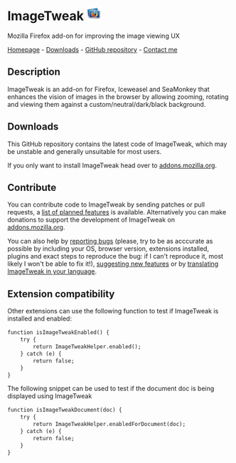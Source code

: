 # ImageTweak ![ImageTweak icon](http://github.com/CAFxX/ImageTweak/raw/master/skin/imagetweak32.png)
Mozilla Firefox add-on for improving the image viewing UX 

[Homepage](http://cafxx.strayorange.com/ImageTweak) - 
[Downloads](https://addons.mozilla.org/en-US/firefox/addon/3683) - 
[GitHub repository](http://github.com/CAFxX/ImageTweak) - 
[Contact me](mailto:imagetweak@cafxx.strayorange.com)

## Description
ImageTweak is an add-on for Firefox, Iceweasel and SeaMonkey that enhances the vision of images in the browser by allowing zooming, rotating and viewing them against a custom/neutral/dark/black background.

## Downloads
This GitHub repository contains the latest code of ImageTweak, which may be unstable and generally unsuitable for most users.

If you only want to install ImageTweak head over to [addons.mozilla.org](https://addons.mozilla.org/en-US/firefox/addon/3683).

## Contribute
You can contribute code to ImageTweak by sending patches or pull requests, a [list of planned features](http://github.com/CAFxX/ImageTweak/wiki) is available. Alternatively you can make donations to support the development of ImageTweak on [addons.mozilla.org](https://addons.mozilla.org/en-US/firefox/addon/3683). 

You can also help by [reporting bugs](http://github.com/CAFxX/ImageTweak/issues) (please, try to be as acccurate as possible by including your OS, browser version, extensions installed, plugins and exact steps to reproduce the bug: if I can't reproduce it, most likely I won't be able to fix it!), [suggesting new features](http://github.com/CAFxX/ImageTweak/wiki) or by [translating ImageTweak in your language](http://www.babelzilla.org/).

## Extension compatibility
Other extensions can use the following function to test if ImageTweak is installed and enabled:

	function isImageTweakEnabled() {
		try {
			return ImageTweakHelper.enabled();
		} catch (e) {
			return false;
		}
	}

The following snippet can be used to test if the document doc is being displayed using ImageTweak

	function isImageTweakDocument(doc) {
		try {
			return ImageTweakHelper.enabledForDocument(doc);
		} catch (e) {
			return false;
		}
	}
    